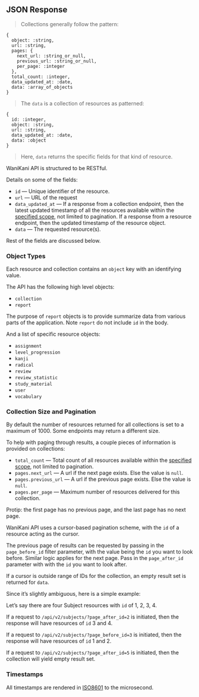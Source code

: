 ## JSON Response

> Collections generally follow the pattern:

```
{
  object: :string,
  url: :string,
  pages: {
    next_url: :string_or_null,
    previous_url: :string_or_null,
    per_page: :integer
  },
  total_count: :integer,
  data_updated_at: :date,
  data: :array_of_objects
}
```

> The `data` is a collection of resources as patterned:

```
{
  id: :integer,
  object: :string,
  url: :string,
  data_updated_at: :date,
  data: :object
}
```

> Here, `data` returns the specific fields for that kind of resource.

WaniKani API is structured to be RESTful.

Details on some of the fields:

* `id` — Unique identifier of the resource.
* `url` — URL of the request
* `data_updated_at` — If a response from a collection endpoint, then the latest updated timestamp of all the resources available within the [specified scope](#filters), not limited to pagination. If a response from a resource endpoint, then the updated timestamp of the resource object.
* `data` — The requested resource(s).

Rest of the fields are discussed below.

### Object Types

Each resource and collection contains an `object` key with an identifying value.

The API has the following high level objects:

* `collection`
* `report`

The purpose of `report` objects is to provide summarize data from various parts of the application. Note `report` do not include `id` in the body.

And a list of specific resource objects:

* `assignment`
* `level_progression`
* `kanji`
* `radical`
* `review`
* `review_statistic`
* `study_material`
* `user`
* `vocabulary`

### Collection Size and Pagination

By default the number of resources returned for all collections is set to a maximum of 1000. Some endpoints may return a different size.

To help with paging through results, a couple pieces of information is provided on collections:

* `total_count` — Total count of all resources available within the [specified scope](#filters), not limited to pagination.
* `pages.next_url` — A url if the next page exists. Else the value is `null`.
* `pages.previous_url` — A url if the previous page exists. Else the value is `null`.
* `pages.per_page` — Maximum number of resources delivered for this collection.

<aside class="notice">
Protip: the first page has no previous page, and the last page has no next page.
</aside>

WaniKani API uses a cursor-based pagination scheme, with the `id` of a resource acting as the cursor.

The previous page of results can be requested by passing in the `page_before_id` filter parameter, with the value being the `id` you want to look before. Similar logic applies for the next page. Pass in the `page_after_id` parameter with with the `id` you want to look after.

If a cursor is outside range of IDs for the collection, an empty result set is returned for `data`.

Since it’s slightly ambiguous, here is a simple example:

Let’s say there are four Subject resources with `id` of 1, 2, 3, 4.

If a request to `/api/v2/subjects/?page_after_id=2` is initiated, then the response will have resources of `id` 3 and 4.

If a request to `/api/v2/subjects/?page_before_id=3` is initiated, then the response will have resources of `id` 1 and 2.

If a request to `/api/v2/subjects/?page_after_id=5` is initiated, then the collection will yield empty result set.

### Timestamps

All timestamps are rendered in [ISO8601](https://xkcd.com/1179/) to the microsecond.
